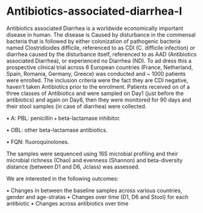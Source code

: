 # Antibiotics-associated-diarrhea-I
Antibiotics associated Diarrhea is a worldwide economically important disease in human. The disease is Caused by disturbance in the commensal bacteria that is followed by either colonization of pathogenic bacteria named Clostridioides difficile, referenced to as CDI (C. difficile infection) or diarrhea caused by the disturbance itself, referenced to as AAD (Antibiotics associated Diarrhea), or experienced no Diarrhea (ND).
To ad dress this a prospective clinical trial across 6 European countries (France, Netherland, Spain, Romania, Germany, Greece) was conducted and ~ 1000 patients were enrolled. The inclusion criteria were the fact they are CDI negative, haven’t taken Antibiotics prior to the enrolment. Patients received on of a three classes of Antibiotics and were sampled on Day1 (just before the antibiotics) and again on Day6, then they were monitored for 90 days and their stool samples (in case of diarrhea) were collected. 

•	A: PBL: penicillin + beta-lactamase inhibitor. 


•	OBL: other beta-lactamase antibiotics. 


•	FQN: fluoroquinolones.


The samples were sequenced using 16S microbial profiling and their microbial richness (Chao) and evenness (Shannon) and beta-diversity distance (between D1 and D6, Jclass) was assessed.


We are interested in the following outcomes:


•	Changes in between the baseline samples across various countries, gender and age-stratas
•	Changes over time (D1, D6 and Stool) for each antibiotic
•	Changes across antibiotics over time
